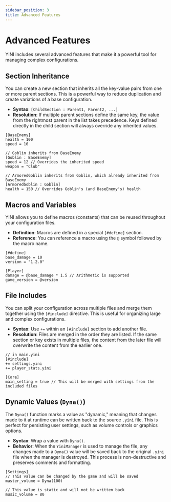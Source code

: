 ```yaml
---
sidebar_position: 3
title: Advanced Features
---
```


# Advanced Features

YINI includes several advanced features that make it a powerful tool for managing complex configurations.

## Section Inheritance

You can create a new section that inherits all the key-value pairs from one or more parent sections. This is a powerful way to reduce duplication and create variations of a base configuration.

-   **Syntax**: `[ChildSection : Parent1, Parent2, ...]`
-   **Resolution**: If multiple parent sections define the same key, the value from the rightmost parent in the list takes precedence. Keys defined directly in the child section will always override any inherited values.

```yini
[BaseEnemy]
health = 100
speed = 10

// Goblin inherits from BaseEnemy
[Goblin : BaseEnemy]
speed = 12 // Overrides the inherited speed
weapon = "Club"

// ArmoredGoblin inherits from Goblin, which already inherited from BaseEnemy
[ArmoredGoblin : Goblin]
health = 150 // Overrides Goblin's (and BaseEnemy's) health
```

## Macros and Variables

YINI allows you to define macros (constants) that can be reused throughout your configuration files.

-   **Definition**: Macros are defined in a special `[#define]` section.
-   **Reference**: You can reference a macro using the `@` symbol followed by the macro name.

```yini
[#define]
base_damage = 10
version = "1.2.0"

[Player]
damage = @base_damage * 1.5 // Arithmetic is supported
game_version = @version
```

## File Includes

You can split your configuration across multiple files and merge them together using the `[#include]` directive. This is useful for organizing large and complex configurations.

-   **Syntax**: Use `+=` within an `[#include]` section to add another file.
-   **Resolution**: Files are merged in the order they are listed. If the same section or key exists in multiple files, the content from the later file will overwrite the content from the earlier one.

```yini
// in main.yini
[#include]
+= settings.yini
+= player_stats.yini

[Core]
main_setting = true // This will be merged with settings from the included files
```

## Dynamic Values (`Dyna()`)

The `Dyna()` function marks a value as "dynamic," meaning that changes made to it at runtime can be written back to the source `.yini` file. This is perfect for persisting user settings, such as volume controls or graphics options.

-   **Syntax**: Wrap a value with `Dyna()`.
-   **Behavior**: When the `YiniManager` is used to manage the file, any changes made to a `Dyna()` value will be saved back to the original `.yini` file when the manager is destroyed. This process is non-destructive and preserves comments and formatting.

```yini
[Settings]
// This value can be changed by the game and will be saved
master_volume = Dyna(100)

// This value is static and will not be written back
music_volume = 80
```